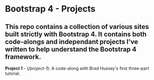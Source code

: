 # Bootstrap 4 - Projects
This repo contains a collection of various sites built strictly with Bootstrap 4. It contains both code-alongs and independant projects I've written to help understand the Bootstrap 4 framework.
------
**Project 1** - (*/project-1*): A code-along with Brad Hussey's first three-part tutorial.
